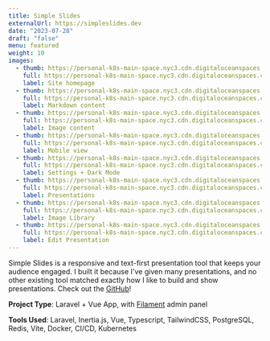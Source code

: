 ```yaml
---
title: Simple Slides
externalUrl: https://simpleslides.dev
date: "2023-07-28"
draft: "false"
menu: featured
weight: 10
images:
  - thumb: https://personal-k8s-main-space.nyc3.cdn.digitaloceanspaces.com/thecodeboss.dev/projects/simple-slides/thumbnail/simple-slides-1-th.jpg
    full: https://personal-k8s-main-space.nyc3.cdn.digitaloceanspaces.com/thecodeboss.dev/projects/simple-slides/full/simple-slides-1-full.png
    label: Site homepage
  - thumb: https://personal-k8s-main-space.nyc3.cdn.digitaloceanspaces.com/thecodeboss.dev/projects/simple-slides/thumbnail/simple-slides-2-th.jpg
    full: https://personal-k8s-main-space.nyc3.cdn.digitaloceanspaces.com/thecodeboss.dev/projects/simple-slides/full/simple-slides-2-full.png
    label: Markdown content
  - thumb: https://personal-k8s-main-space.nyc3.cdn.digitaloceanspaces.com/thecodeboss.dev/projects/simple-slides/thumbnail/simple-slides-3-th.jpg
    full: https://personal-k8s-main-space.nyc3.cdn.digitaloceanspaces.com/thecodeboss.dev/projects/simple-slides/full/simple-slides-3-full.jpg
    label: Image content
  - thumb: https://personal-k8s-main-space.nyc3.cdn.digitaloceanspaces.com/thecodeboss.dev/projects/simple-slides/thumbnail/simple-slides-4-th.jpg
    full: https://personal-k8s-main-space.nyc3.cdn.digitaloceanspaces.com/thecodeboss.dev/projects/simple-slides/full/simple-slides-4-full.png
    label: Mobile view
  - thumb: https://personal-k8s-main-space.nyc3.cdn.digitaloceanspaces.com/thecodeboss.dev/projects/simple-slides/thumbnail/5-settings-dark-mode.jpg
    full: https://personal-k8s-main-space.nyc3.cdn.digitaloceanspaces.com/thecodeboss.dev/projects/simple-slides/full/5-settings-dark-mode.jpg
    label: Settings + Dark Mode
  - thumb: https://personal-k8s-main-space.nyc3.cdn.digitaloceanspaces.com/thecodeboss.dev/projects/simple-slides/thumbnail/6-filament-presentations.jpeg
    full: https://personal-k8s-main-space.nyc3.cdn.digitaloceanspaces.com/thecodeboss.dev/projects/simple-slides/full/6-filament-presentations.jpg
    label: Presentations
  - thumb: https://personal-k8s-main-space.nyc3.cdn.digitaloceanspaces.com/thecodeboss.dev/projects/simple-slides/thumbnail/7-filament-image-upload.jpeg
    full: https://personal-k8s-main-space.nyc3.cdn.digitaloceanspaces.com/thecodeboss.dev/projects/simple-slides/full/7-filament-image-upload.jpg
    label: Image Library
  - thumb: https://personal-k8s-main-space.nyc3.cdn.digitaloceanspaces.com/thecodeboss.dev/projects/simple-slides/thumbnail/8-filament-edit-presentation.jpeg
    full: https://personal-k8s-main-space.nyc3.cdn.digitaloceanspaces.com/thecodeboss.dev/projects/simple-slides/full/8-filament-edit-presentation.jpg
    label: Edit Presentation
---
```

Simple Slides is a responsive and text-first presentation tool that keeps your audience engaged.
I built it because I've given many presentations, and no other existing tool matched
exactly how I like to build and show presentations.
Check out the [GitHub](https://github.com/alkrauss48/simple-slides)!

**Project Type**: Laravel + Vue App, with [Filament](https://filamentphp.com/) admin panel

**Tools Used**: Laravel, Inertia.js, Vue, Typescript, TailwindCSS, PostgreSQL,
Redis, Vite, Docker, CI/CD, Kubernetes
